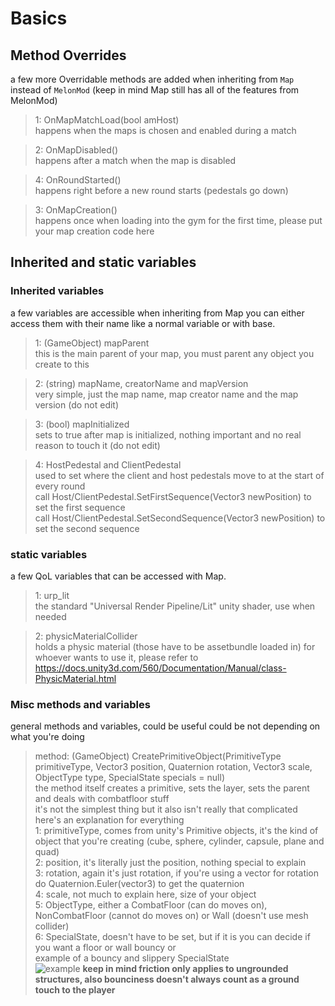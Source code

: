 # Basics

## Method Overrides 
a few more Overridable methods are added when inheriting from `Map` instead of `MelonMod` (keep in mind Map still has all of the features from MelonMod)

> 1: OnMapMatchLoad(bool amHost) <br />
> happens when the maps is chosen and enabled during a match

> 2: OnMapDisabled() <br />
> happens after a match when the map is disabled

> 4: OnRoundStarted() <br />
> happens right before a new round starts (pedestals go down)

> 3: OnMapCreation() <br />
> happens once when loading into the gym for the first time, please put your map creation code here

## Inherited and static variables

### Inherited variables
a few variables are accessible when inheriting from Map
you can either access them with their name like a normal variable or with base.<variableName>

> 1: (GameObject) mapParent <br />
> this is the main parent of your map, you must parent any object you create to this

> 2: (string) mapName, creatorName and mapVersion <br />
> very simple, just the map name, map creator name and the map version (do not edit)

> 3: (bool) mapInitialized <br />
> sets to true after map is initialized, nothing important and no real reason to touch it (do not edit)

> 4: HostPedestal and ClientPedestal <br />
> used to set where the client and host pedestals move to at the start of every round <br />
> call Host/ClientPedestal.SetFirstSequence(Vector3 newPosition) to set the first sequence <br />
> call Host/ClientPedestal.SetSecondSequence(Vector3 newPosition) to set the second sequence

### static variables
a few QoL variables that can be accessed with Map.<variableName>

> 1: urp_lit <br />
> the standard "Universal Render Pipeline/Lit" unity shader, use when needed

> 2: physicMaterialCollider <br />
> holds a physic material (those have to be assetbundle loaded in) for whoever wants to use it, please refer to https://docs.unity3d.com/560/Documentation/Manual/class-PhysicMaterial.html 

### Misc methods and variables
general methods and variables, could be useful could be not depending on what you're doing

> method: (GameObject) CreatePrimitiveObject(PrimitiveType primitiveType, Vector3 position, Quaternion rotation, Vector3 scale, ObjectType type, SpecialState specials = null) <br />
> the method itself creates a primitive, sets the layer, sets the parent and deals with combatfloor stuff <br />
> it's not the simplest thing but it also isn't really that complicated <br />
> here's an explanation for everything <br />
> 1: primitiveType, comes from unity's Primitive objects, it's the kind of object that you're creating (cube, sphere, cylinder, capsule, plane and quad) <br />
> 2: position, it's literally just the position, nothing special to explain <br />
> 3: rotation, again it's just rotation, if you're using a vector for rotation do Quaternion.Euler(vector3) to get the quaternion <br />
> 4: scale, not much to explain here, size of your object <br />
> 5: ObjectType, either a CombatFloor (can do moves on), NonCombatFloor (cannot do moves on) or Wall (doesn't use mesh collider) <br />
> 6: SpecialState, doesn't have to be set, but if it is you can decide if you want a floor or wall bouncy or <br />
> example of a bouncy and slippery SpecialState <br />
![example](https://imgur.com/JXYkzm1.png)
> **keep in mind friction only applies to ungrounded structures, also bounciness doesn't always count as a ground touch to the player**
